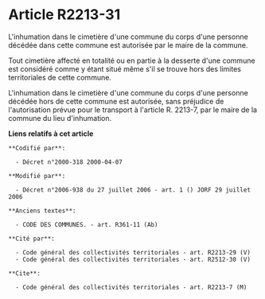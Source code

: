 # Article R2213-31

L'inhumation dans le cimetière d'une commune du corps d'une personne décédée dans cette commune est autorisée par le maire de
la commune.

Tout cimetière affecté en totalité ou en partie à la desserte d'une commune est considéré comme y étant situé même s'il se
trouve hors des limites territoriales de cette commune.

L'inhumation dans le cimetière d'une commune du corps d'une personne décédée hors de cette commune est autorisée, sans
préjudice de l'autorisation prévue pour le transport à l'article R. 2213-7, par le maire de la commune du lieu d'inhumation.

**Liens relatifs à cet article**

	**Codifié par**:

	  - Décret n°2000-318 2000-04-07

	**Modifié par**:

	  - Décret n°2006-938 du 27 juillet 2006 - art. 1 () JORF 29 juillet 2006

	**Anciens textes**:

	  - CODE DES COMMUNES. - art. R361-11 (Ab)

	**Cité par**:

	  - Code général des collectivités territoriales - art. R2213-29 (V)
	  - Code général des collectivités territoriales - art. R2512-30 (V)

	**Cite**:

	  - Code général des collectivités territoriales - art. R2213-7 (M)
